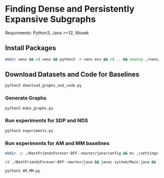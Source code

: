 # Finding Dense and Persistently Expansive Subgraphs

Requirments: Python3, Java >=12, Mosek

## Install Packages
```zsh 
mkdir venv && cd venv && python3 -m venv env && cd .. && source ./venv/env/bin/activate && pip3 install -r requirements.txt
```

## Download Datasets and Code for Baselines
```zsh 
python3 download_graphs_and_code.py
```

### Generate Graphs
```zsh 
python3 make_graphs.py
```

### Run experiments for SDP and NDS
```zsh 
python3 experiments.py
```

### Run experiments for AM and MM baselines
```zsh 
mkdir -p ./BestFriendsForever-BFF--master/java/config && mv ./settings.properties ./BestFriendsForever-BFF--master/java/config

cd ./BestFriendsForever-BFF--master/java && javac system/Main.java && java system/Main.java && cd .. && cd ..

python3 AM_MM.py
```


